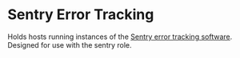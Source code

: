 # Sentry Error Tracking

Holds hosts running instances of the [Sentry error tracking software](https://sentry.io). Designed for use with the sentry role.

